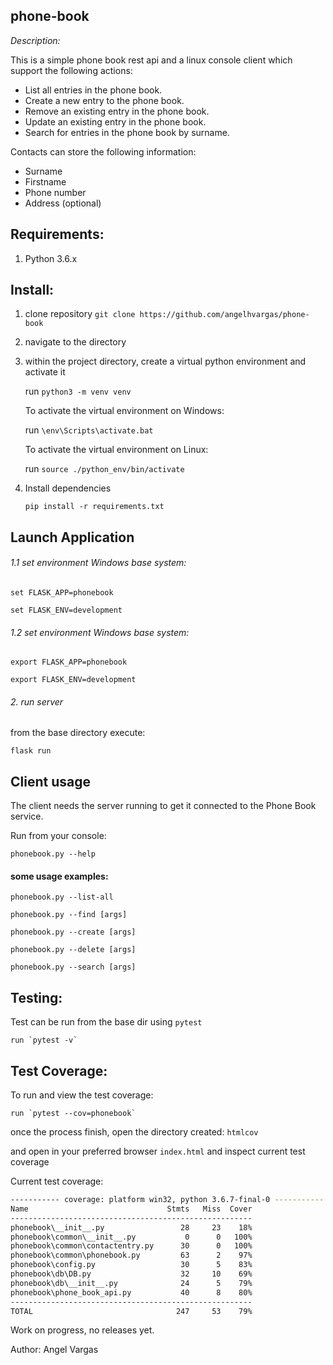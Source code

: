 phone-book
--------------

_Description:_ 

This is a simple phone book rest api and a linux console client which support the following actions:

- List all entries in the phone book.
- Create a new entry to the phone book.
- Remove an existing entry in the phone book.
- Update an existing entry in the phone book.
- Search for entries in the phone book by surname.

Contacts can store the following information:
- Surname
- Firstname
- Phone number
- Address (optional)


Requirements:
-------------
1. Python 3.6.x

Install:
--------

1. clone repository `git clone https://github.com/angelhvargas/phone-book` 
2. navigate to the directory
3. within the project directory, create a virtual python environment and activate it

    run `python3 -m venv venv`
    
    To activate the virtual environment on Windows: 
    
    run `\env\Scripts\activate.bat`
    
    To activate the virtual environment on Linux:
    
    run `source ./python_env/bin/activate`
    
4. Install dependencies
 
    `pip install -r requirements.txt`


Launch Application
------------------
###### 1.1 set environment Windows base system:

`set FLASK_APP=phonebook`

`set FLASK_ENV=development`

###### 1.2 set environment Windows base system:

`export FLASK_APP=phonebook`

`export FLASK_ENV=development`

###### 2. run server

from the base directory execute:

`flask run`


Client usage
------------

The client needs the server running to get it connected to the Phone Book service.

Run from your console:
 
`phonebook.py --help`

#### some usage examples:

`phonebook.py --list-all `

`phonebook.py --find [args] `

`phonebook.py --create [args] `

`phonebook.py --delete [args] `

`phonebook.py --search [args]`  

Testing:
--------

Test can be run from the base dir using `pytest`

    run `pytest -v`

Test Coverage:
--------------

To run and view the test coverage:

    run `pytest --cov=phonebook`
    
once the process finish, open the directory created: `htmlcov`

and open in your preferred browser `index.html` and inspect current test coverage

Current test coverage:

```bash
----------- coverage: platform win32, python 3.6.7-final-0 -----------
Name                               Stmts   Miss  Cover
------------------------------------------------------
phonebook\__init__.py                 28     23    18%
phonebook\common\__init__.py           0      0   100%
phonebook\common\contactentry.py      30      0   100%
phonebook\common\phonebook.py         63      2    97%
phonebook\config.py                   30      5    83%
phonebook\db\DB.py                    32     10    69%
phonebook\db\__init__.py              24      5    79%
phonebook\phone_book_api.py           40      8    80%
------------------------------------------------------
TOTAL                                247     53    79%


```

Work on progress, no releases yet.

Author: Angel Vargas